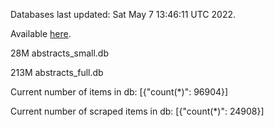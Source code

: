 Databases last updated: Sat May  7 13:46:11 UTC 2022. 

Available [here](https://github.com/cbeauhilton/ash-db/releases).


28M	abstracts_small.db

213M	abstracts_full.db

Current number of items in db:
[{"count(*)": 96904}]

Current number of scraped items in db:
[{"count(*)": 24908}]
